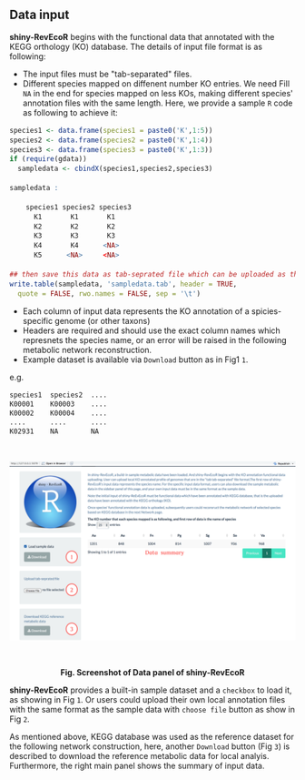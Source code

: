 ## Data input

**shiny-RevEcoR** begins with the  functional data that annotated with the KEGG orthology (KO) database. The details of input file format is as following:

- The input files must be "tab-separated" files.
- Different species mapped on diffenent number KO entries. We need Fill `NA` in the end for species mapped on less KOs, making different species' annotation files with the same length. Here, we provide a sample `R` code as following to achieve it:

```R
species1 <- data.frame(species1 = paste0('K',1:5))
species2 <- data.frame(species2 = paste0('K',1:4))
species3 <- data.frame(species3 = paste0('K',1:3))
if (require(gdata))
  sampledata <- cbindX(species1,species2,species3)

sampledata :

    species1 species2 species3
      K1       K1       K1
      K2       K2       K2
      K3       K3       K3
      K4       K4      <NA>
      K5      <NA>     <NA>
      
## then save this data as tab-seprated file which can be uploaded as the input file
write.table(sampledata, 'sampledata.tab', header = TRUE, 
  quote = FALSE, rwo.names = FALSE, sep = '\t')
```

- Each column of input data represents the KO annotation of a spicies-specific genome (or other taxons)
- Headers are required and should use the exact column names which represnets the species name, or an error will be raised in the following metabolic network reconstruction.
- Example dataset is available via `Download` button as in Fig1 `1`.

e.g.
```
species1  species2  ....
K00001    K00003    ....
K00002    K00004    ....
....      ....      ....
K02931    NA        NA
```

<br />

<p style = "text-align :center;"> <img src="img/data.png" /> </p>
<br />

<p style = "text-align :center;"><strong>Fig. Screenshot of Data panel of
shiny-RevEcoR</strong></p>

**shiny-RevEcoR** provides a built-in sample dataset and a `checkbox` to load it, as showing in Fig `1`. Or users could upload their own local annotation files with the same format as the sample data with `choose file` button as show in Fig `2`.

As mentioned above, KEGG database was used as the reference dataset for the following network construction, here, another `Download` button (Fig `3`) is described to download the reference metabolic data for local analyis. Furthermore, the right main panel shows the summary of input data.


